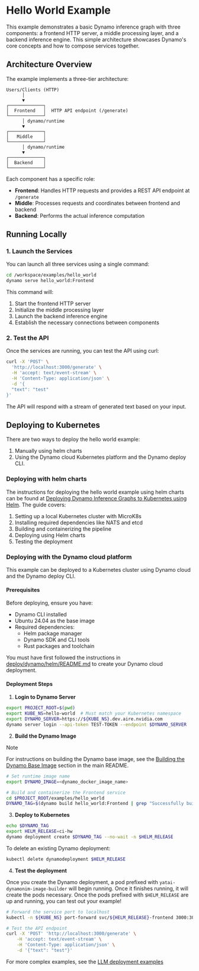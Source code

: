 <!--
SPDX-FileCopyrightText: Copyright (c) 2025 NVIDIA CORPORATION & AFFILIATES. All rights reserved.
SPDX-License-Identifier: Apache-2.0

Licensed under the Apache License, Version 2.0 (the "License");
you may not use this file except in compliance with the License.
You may obtain a copy of the License at

http://www.apache.org/licenses/LICENSE-2.0

Unless required by applicable law or agreed to in writing, software
distributed under the License is distributed on an "AS IS" BASIS,
WITHOUT WARRANTIES OR CONDITIONS OF ANY KIND, either express or implied.
See the License for the specific language governing permissions and
limitations under the License.
-->

# Hello World Example

This example demonstrates a basic Dynamo inference graph with three components: a frontend HTTP server, a middle processing layer, and a backend inference engine. This simple architecture showcases Dynamo's core concepts and how to compose services together.

## Architecture Overview

The example implements a three-tier architecture:

```
Users/Clients (HTTP)
      │
      ▼
┌─────────────┐
│  Frontend   │  HTTP API endpoint (/generate)
└─────────────┘
      │ dynamo/runtime
      ▼
┌─────────────┐
│   Middle    │
└─────────────┘
      │ dynamo/runtime
      ▼
┌─────────────┐
│  Backend    │
└─────────────┘
```

Each component has a specific role:
- **Frontend**: Handles HTTP requests and provides a REST API endpoint at `/generate`
- **Middle**: Processes requests and coordinates between frontend and backend
- **Backend**: Performs the actual inference computation

## Running Locally

### 1. Launch the Services

You can launch all three services using a single command:

```bash
cd /workspace/examples/hello_world
dynamo serve hello_world:Frontend
```

This command will:
1. Start the frontend HTTP server
2. Initialize the middle processing layer
3. Launch the backend inference engine
4. Establish the necessary connections between components

### 2. Test the API

Once the services are running, you can test the API using curl:

```bash
curl -X 'POST' \
  'http://localhost:3000/generate' \
  -H 'accept: text/event-stream' \
  -H 'Content-Type: application/json' \
  -d '{
  "text": "test"
}'
```

The API will respond with a stream of generated text based on your input.

## Deploying to Kubernetes

There are two ways to deploy the hello world example:
1. Manually using helm charts
2. Using the Dynamo cloud Kubernetes platform and the Dynamo deploy CLI.

### Deploying with helm charts

The instructions for deploying the hello world example using helm charts can be found at [Deploying Dynamo Inference Graphs to Kubernetes using Helm](../../docs/guides/dynamo_deploy.md). The guide covers:

1. Setting up a local Kubernetes cluster with MicroK8s
2. Installing required dependencies like NATS and etcd
3. Building and containerizing the pipeline
4. Deploying using Helm charts
5. Testing the deployment

### Deploying with the Dynamo cloud platform

This example can be deployed to a Kubernetes cluster using Dynamo cloud and the Dynamo deploy CLI.

#### Prerequisites

Before deploying, ensure you have:
- Dynamo CLI installed
- Ubuntu 24.04 as the base image
- Required dependencies:
  - Helm package manager
  - Dynamo SDK and CLI tools
  - Rust packages and toolchain

You must have first followed the instructions in [deploy/dynamo/helm/README.md](../../deploy/dynamo/helm/README.md) to create your Dynamo cloud deployment.

#### Deployment Steps

1. **Login to Dynamo Server**

```bash
export PROJECT_ROOT=$(pwd)
export KUBE_NS=hello-world  # Must match your Kubernetes namespace
export DYNAMO_SERVER=https://${KUBE_NS}.dev.aire.nvidia.com
dynamo server login --api-token TEST-TOKEN --endpoint $DYNAMO_SERVER
```

2. **Build the Dynamo Image**

> [!NOTE]
> For instructions on building the Dynamo base image, see the [Building the Dynamo Base Image](../../README.md#building-the-dynamo-base-image) section in the main README.

```bash
# Set runtime image name
export DYNAMO_IMAGE=<dynamo_docker_image_name>

# Build and containerize the Frontend service
cd $PROJECT_ROOT/examples/hello_world
DYNAMO_TAG=$(dynamo build hello_world:Frontend | grep "Successfully built" | awk -F"\"" '{ print $2 }')
```

3. **Deploy to Kubernetes**

```bash
echo $DYNAMO_TAG
export HELM_RELEASE=ci-hw
dynamo deployment create $DYNAMO_TAG --no-wait -n $HELM_RELEASE
```

To delete an existing Dynamo deployment:

```bash
kubectl delete dynamodeployment $HELM_RELEASE
```

4. **Test the deployment**

Once you create the Dynamo deployment, a pod prefixed with `yatai-dynamonim-image-builder` will begin running. Once it finishes running, it will create the pods necessary. Once the pods prefixed with `$HELM_RELEASE` are up and running, you can test out your example!

```bash
# Forward the service port to localhost
kubectl -n ${KUBE_NS} port-forward svc/${HELM_RELEASE}-frontend 3000:3000

# Test the API endpoint
curl -X 'POST' 'http://localhost:3000/generate' \
    -H 'accept: text/event-stream' \
    -H 'Content-Type: application/json' \
    -d '{"text": "test"}'
```

For more complex examples, see the [LLM deployment examples](../../examples/llm/README.md)